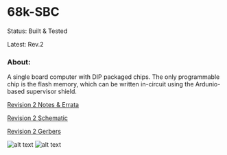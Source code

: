 
68k-SBC
=======

Status: Built & Tested

Latest: Rev.2

### About:
A single board computer with DIP packaged chips.  The only programmable chip is the flash memory, which can
be written in-circuit using the Ardunio-based supervisor shield.

[Revision 2 Notes & Errata](revisions/68kBoard-rev2-errata.txt)

[Revision 2 Schematic](revisions/68kBoard-rev2.pdf)

[Revision 2 Gerbers](revisions/68kBoard-rev2.zip)


![alt text](../../images/68k-SBC-rev0/SBC.jpg "68k-SBC board, with an orangey-yellow coloured solder mask,
fully populated with all components")
![alt text](../../images/68k-SBC-rev0/SBC-running.jpg "68k-SBC board hooked up to USB via an FTDI serial
converter and with the Ardunio supervisor shield connected via two rainbow-coloured 40-pin ribbon
cables connected to the PCB, and the Ardunio connected by a USB cable to a computer, which is
supplying power to everything")
